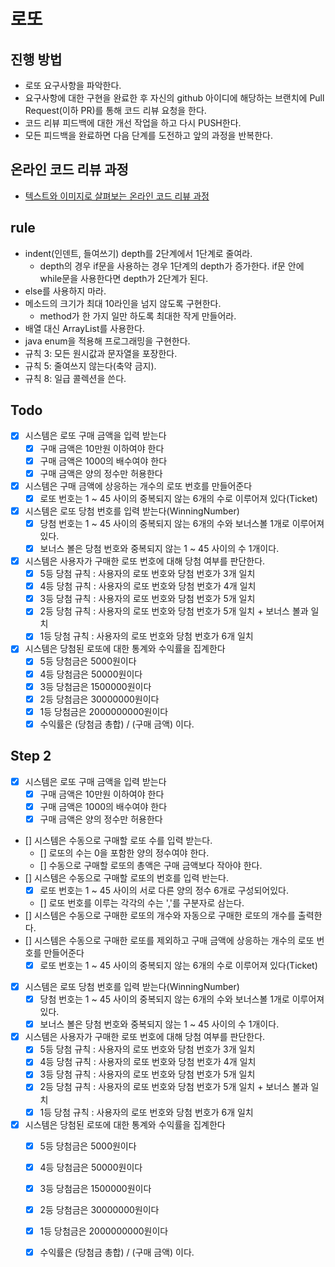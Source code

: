 # 로또
## 진행 방법
* 로또 요구사항을 파악한다.
* 요구사항에 대한 구현을 완료한 후 자신의 github 아이디에 해당하는 브랜치에 Pull Request(이하 PR)를 통해 코드 리뷰 요청을 한다.
* 코드 리뷰 피드백에 대한 개선 작업을 하고 다시 PUSH한다.
* 모든 피드백을 완료하면 다음 단계를 도전하고 앞의 과정을 반복한다.

## 온라인 코드 리뷰 과정
* [텍스트와 이미지로 살펴보는 온라인 코드 리뷰 과정](https://github.com/next-step/nextstep-docs/tree/master/codereview)

## rule
- indent(인덴트, 들여쓰기) depth를 2단계에서 1단계로 줄여라.
  - depth의 경우 if문을 사용하는 경우 1단계의 depth가 증가한다. if문 안에 while문을 사용한다면 depth가 2단계가 된다.
- else를 사용하지 마라.
- 메소드의 크기가 최대 10라인을 넘지 않도록 구현한다.
  - method가 한 가지 일만 하도록 최대한 작게 만들어라.
- 배열 대신 ArrayList를 사용한다.
- java enum을 적용해 프로그래밍을 구현한다.
- 규칙 3: 모든 원시값과 문자열을 포장한다.
- 규칙 5: 줄여쓰지 않는다(축약 금지).
- 규칙 8: 일급 콜렉션을 쓴다.


## Todo
- [x] 시스템은 로또 구매 금액을 입력 받는다
  - [x] 구매 금액은 10만원 이하여야 한다
  - [x] 구매 금액은 1000의 배수여야 한다
  - [x] 구매 금액은 양의 정수만 허용한다
- [x] 시스템은 구매 금액에 상응하는 개수의 로또 번호를 만들어준다
  - [x] 로또 번호는 1 ~ 45 사이의 중복되지 않는 6개의 수로 이루어져 있다(Ticket)
- [x] 시스템은 로또 당첨 번호를 입력 받는다(WinningNumber)
  - [x] 당첨 번호는 1 ~ 45 사이의 중복되지 않는 6개의 수와 보너스볼 1개로 이루어져 있다.
  - [x] 보너스 볼은 당첨 번호와 중복되지 않는 1 ~ 45 사이의 수 1개이다.
- [x] 시스템은 사용자가 구매한 로또 번호에 대해 당첨 여부를 판단한다.
  - [x] 5등 당첨 규칙 : 사용자의 로또 번호와 당첨 번호가 3개 일치
  - [x] 4등 당첨 규칙 : 사용자의 로또 번호와 당첨 번호가 4개 일치
  - [x] 3등 당첨 규칙 : 사용자의 로또 번호와 당첨 번호가 5개 일치
  - [x] 2등 당첨 규칙 : 사용자의 로또 번호와 당첨 번호가 5개 일치 + 보너스 볼과 일치
  - [x] 1등 당첨 규칙 : 사용자의 로또 번호와 당첨 번호가 6개 일치
- [x] 시스템은 당첨된 로또에 대한 통계와 수익률을 집계한다
  - [x] 5등 당첨금은 5000원이다
  - [x] 4등 당첨금은 50000원이다
  - [x] 3등 당첨금은 1500000원이다
  - [x] 2등 당첨금은 30000000원이다
  - [x] 1등 당첨금은 2000000000원이다
  - [x] 수익률은 (당첨금 총합) / (구매 금액) 이다.

## Step 2

- [x] 시스템은 로또 구매 금액을 입력 받는다
  - [x] 구매 금액은 10만원 이하여야 한다
  - [x] 구매 금액은 1000의 배수여야 한다
  - [x] 구매 금액은 양의 정수만 허용한다
- [] 시스템은 수동으로 구매할 로또 수를 입력 받는다.
  - [] 로또의 수는 0을 포함한 양의 정수여야 한다.
  - [] 수동으로 구매할 로또의 총액은 구매 금액보다 작아야 한다.
- [] 시스템은 수동으로 구매할 로또의 번호를 입력 반는다.
  - [x] 로또 번호는 1 ~ 45 사이의 서로 다른 양의 정수 6개로 구성되어있다.
  - [] 로또 번호를 이루는 각각의 수는 ','를 구분자로 삼는다.
- [] 시스템은 수동으로 구매한 로또의 개수와 자동으로 구매한 로또의 개수를 출력한다.
- [] 시스템은 수동으로 구매한 로또를 제외하고 구매 금액에 상응하는 개수의 로또 번호를 만들어준다
  - [x] 로또 번호는 1 ~ 45 사이의 중복되지 않는 6개의 수로 이루어져 있다(Ticket)
- [x] 시스템은 로또 당첨 번호를 입력 받는다(WinningNumber)
  - [x] 당첨 번호는 1 ~ 45 사이의 중복되지 않는 6개의 수와 보너스볼 1개로 이루어져 있다.
  - [x] 보너스 볼은 당첨 번호와 중복되지 않는 1 ~ 45 사이의 수 1개이다.
- [x] 시스템은 사용자가 구매한 로또 번호에 대해 당첨 여부를 판단한다.
  - [x] 5등 당첨 규칙 : 사용자의 로또 번호와 당첨 번호가 3개 일치
  - [x] 4등 당첨 규칙 : 사용자의 로또 번호와 당첨 번호가 4개 일치
  - [x] 3등 당첨 규칙 : 사용자의 로또 번호와 당첨 번호가 5개 일치
  - [x] 2등 당첨 규칙 : 사용자의 로또 번호와 당첨 번호가 5개 일치 + 보너스 볼과 일치
  - [x] 1등 당첨 규칙 : 사용자의 로또 번호와 당첨 번호가 6개 일치
- [x] 시스템은 당첨된 로또에 대한 통계와 수익률을 집계한다
  - [x] 5등 당첨금은 5000원이다
  - [x] 4등 당첨금은 50000원이다
  - [x] 3등 당첨금은 1500000원이다
  - [x] 2등 당첨금은 30000000원이다
  - [x] 1등 당첨금은 2000000000원이다
  - [x] 수익률은 (당첨금 총합) / (구매 금액) 이다.

